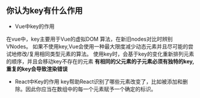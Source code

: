 ## 你认为key有什么作用

- Vue中key的作用

在vue中，key主要用于Vue的虚拟DOM 算法，在新旧nodes对比时辨别VNodes。
如果不使用key,Vue会使用一种最大限度减少动态元素并且尽可能的尝试地修改/复用相同类型元素的算法。
使用key时，会基于key的变化重新排列元素的顺序，并且会移动key不存在的元素
**有相同的父元素的子元素必须有独特的key, 重复的key会导致渲染错误**


- React中Key的作用
key帮助React识别了哪些元素改变了，比如被添加和删除。因此你应当在数组中的每一个元素赋予一个确定的标识。